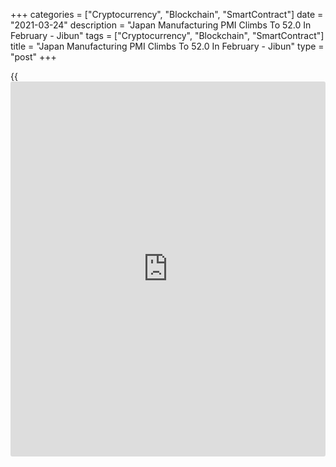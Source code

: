 +++
categories = ["Cryptocurrency", "Blockchain", "SmartContract"]
date = "2021-03-24"
description = "Japan Manufacturing PMI Climbs To 52.0 In February - Jibun"
tags = ["Cryptocurrency", "Blockchain", "SmartContract"]
title = "Japan Manufacturing PMI Climbs To 52.0 In February - Jibun"
type = "post"
+++

{{<iframe id="large-banner" src="https://www.bounty.group/#slide=25.0" width="100%" height="600" scrolling="no" style="border: 0px solid rgb(216, 221, 230); border-radius: 3px;">}}

The manufacturing sector in Japan continued to expand in March, and at a
slightly faster pace, the latest survey from Jibun Bank showed on
Wednesday with a manufacturing PMI score of 52.0.

That's up from 51.4 in February and it moves further above the boom-or-
bust line of 50 that separates expansion from contraction.

Output growth softened slightly, although new orders expanded at their
fastest pace since October 2018. But job shedding persisted and
sentiment eased to a nine-month low.

Japan's services PMI came in at 46.5, up from 45.8 in February, while
the composite index had a score of 48.3 - up from 48.2 in the previous
month.

For comments and feedback [contact](https://www.playgroundfx.com/contact/): editorial@rtt[news](https://www.letsplayfx.com/blog/forex-news-website/).com

[Economic News][1]

 **What parts of the world are seeing the best (and worst) economic
performances lately? Click[here][2] to check out our [Econ Scorecard][2]
and find out! See up-to-the-moment [ranking](https://www.playgroundfx.com/blog/crypto-exchange-ranking/)s for the best and worst
performers in [GDP][3], [unemployment rate][4], [inflation][5] and much
more.**

   1. www.rtt[news](https://www.letsplayfx.com/blog/forex-news-website/).com/Content/EconomicNews.aspx
   2. www.rtt[news](https://www.letsplayfx.com/blog/forex-news-website/).com/economic-scorecard/world-rank/unemployment-rate/highest-performance.aspx
   3. www.rtt[news](https://www.letsplayfx.com/blog/forex-news-website/).com/economic-scorecard/world-rank/GDP/highest-performance.aspx
   4. www.rtt[news](https://www.letsplayfx.com/blog/forex-news-website/).com/economic-scorecard/world-rank/unemployment-rate/lowest-performance.aspx
   5. www.rtt[news](https://www.letsplayfx.com/blog/forex-news-website/).com/economic-scorecard/world-rank/CPI/highest-performance.aspx